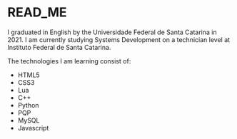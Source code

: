 # READ_ME
I graduated in English by the Universidade Federal de Santa Catarina in 2021. I am currently studying Systems Development on a technician level at Instituto Federal de Santa Catarina.

The technologies I am learning consist of:

- HTML5
- CSS3
- Lua
- C++
- Python
- PQP
- MySQL
- Javascript
